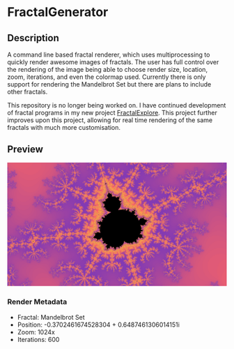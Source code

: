 # FractalGenerator
## Description
A command line based fractal renderer, which uses multiprocessing to quickly render awesome images of fractals. The user has full control over the rendering of the image being able to choose render size, location, zoom, iterations, and even the colormap used. Currently there is only support for rendering the Mandelbrot Set but there are plans to include other fractals.

This repository is no longer being worked on. I have continued development of fractal programs in my new project [FractalExplore](https://github.com/RohanFredriksson/FractalExplore). This project further improves upon this project, allowing for real time rendering of the same fractals with much more customisation.

## Preview

![image info](preview.png)

### Render Metadata
- Fractal: Mandelbrot Set
- Position: -0.3702461674528304 + 0.6487461306014151i
- Zoom: 1024x
- Iterations: 600
